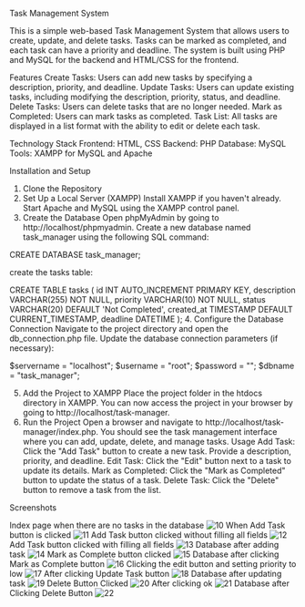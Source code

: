 Task Management System

This is a simple web-based Task Management System that allows users to create, update, and delete tasks. Tasks can be marked as completed, and each task can have a priority and deadline. The system is built using PHP and MySQL for the backend and HTML/CSS for the frontend.

Features
Create Tasks: Users can add new tasks by specifying a description, priority, and deadline.
Update Tasks: Users can update existing tasks, including modifying the description, priority, status, and deadline.
Delete Tasks: Users can delete tasks that are no longer needed.
Mark as Completed: Users can mark tasks as completed.
Task List: All tasks are displayed in a list format with the ability to edit or delete each task.

Technology Stack
Frontend: HTML, CSS
Backend: PHP
Database: MySQL
Tools: XAMPP for MySQL and Apache

Installation and Setup
1. Clone the Repository
2. Set Up a Local Server (XAMPP)
Install XAMPP if you haven't already.
Start Apache and MySQL using the XAMPP control panel.
3. Create the Database
Open phpMyAdmin by going to http://localhost/phpmyadmin.
Create a new database named task_manager using the following SQL command:

CREATE DATABASE task_manager;

create the tasks table:

CREATE TABLE tasks (
    id INT AUTO_INCREMENT PRIMARY KEY,
    description VARCHAR(255) NOT NULL,
    priority VARCHAR(10) NOT NULL,
    status VARCHAR(20) DEFAULT 'Not Completed',
    created_at TIMESTAMP DEFAULT CURRENT_TIMESTAMP,
    deadline DATETIME
);
4. Configure the Database Connection
Navigate to the project directory and open the db_connection.php file.
Update the database connection parameters (if necessary):

$servername = "localhost";
$username = "root";
$password = "";
$dbname = "task_manager";

5. Add the Project to XAMPP
Place the project folder in the htdocs directory in XAMPP.
You can now access the project in your browser by going to http://localhost/task-manager.
6. Run the Project
Open a browser and navigate to http://localhost/task-manager/index.php.
You should see the task management interface where you can add, update, delete, and manage tasks.
Usage
Add Task: Click the "Add Task" button to create a new task. Provide a description, priority, and deadline.
Edit Task: Click the "Edit" button next to a task to update its details.
Mark as Completed: Click the "Mark as Completed" button to update the status of a task.
Delete Task: Click the "Delete" button to remove a task from the list.

Screenshots

Index page when there are no tasks in the database 
![10](https://github.com/user-attachments/assets/1b94b03e-78cb-4cad-8402-68fe994cb890)
When Add Task button is clicked 
![11](https://github.com/user-attachments/assets/89e89a47-7613-4e68-bdd6-e8ebafa17871)
Add Task button clicked without filling all fields 
![12](https://github.com/user-attachments/assets/b54aa9ed-e31c-4655-92c3-71999b30aa98)
Add Task button clicked with filling all fields 
![13](https://github.com/user-attachments/assets/e8d0c100-10de-4143-8683-da6d0e3e97ba)
Database after adding task 
![14](https://github.com/user-attachments/assets/2092d964-c93b-498b-bc2e-5ff068573cba)
Mark as Complete button clicked 
![15](https://github.com/user-attachments/assets/450eac2f-a0fe-4044-b963-eff9989d4f5c)
Database after clicking Mark as Complete button 
![16](https://github.com/user-attachments/assets/bf8fc6d7-d362-4d79-9cfd-91b5884e6a75)
Clicking the edit button and setting priority to low 
![17](https://github.com/user-attachments/assets/2ceddd66-44d9-4304-b852-4c3e7d47ebbf)
After clicking Update Task button 
![18](https://github.com/user-attachments/assets/b5f3497c-1d91-4449-af6e-6a3d1d395bb8)
Database after updating task 
![19](https://github.com/user-attachments/assets/116008c6-4fff-4b8a-a6e9-4af9d45b42ea)
Delete Button Clicked 
![20](https://github.com/user-attachments/assets/f194c93a-283d-4cb8-8315-d4543a07d93b)
After clicking ok 
![21](https://github.com/user-attachments/assets/3ff8c868-82e2-44b1-b6ba-62362c18b898)
Database after Clicking Delete Button 
![22](https://github.com/user-attachments/assets/5fe300c0-111f-4e59-a478-5e9cf2e38fe2)










